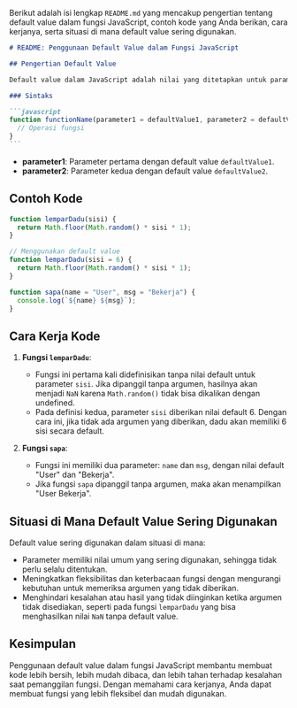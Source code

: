 Berikut adalah isi lengkap `README.md` yang mencakup pengertian tentang default value dalam fungsi JavaScript, contoh kode yang Anda berikan, cara kerjanya, serta situasi di mana default value sering digunakan.

````markdown
# README: Penggunaan Default Value dalam Fungsi JavaScript

## Pengertian Default Value

Default value dalam JavaScript adalah nilai yang ditetapkan untuk parameter fungsi jika argumen yang sesuai tidak diberikan saat pemanggilan fungsi. Dengan menggunakan default value, kita dapat memastikan bahwa fungsi tetap berfungsi dengan baik bahkan jika tidak semua argumen disediakan.

### Sintaks

```javascript
function functionName(parameter1 = defaultValue1, parameter2 = defaultValue2) {
  // Operasi fungsi
}
```
````

- **parameter1**: Parameter pertama dengan default value `defaultValue1`.
- **parameter2**: Parameter kedua dengan default value `defaultValue2`.

## Contoh Kode

```javascript
function lemparDadu(sisi) {
  return Math.floor(Math.random() * sisi * 1);
}

// Menggunakan default value
function lemparDadu(sisi = 6) {
  return Math.floor(Math.random() * sisi * 1);
}

function sapa(name = "User", msg = "Bekerja") {
  console.log(`${name} ${msg}`);
}
```

## Cara Kerja Kode

1. **Fungsi `lemparDadu`**:

   - Fungsi ini pertama kali didefinisikan tanpa nilai default untuk parameter `sisi`. Jika dipanggil tanpa argumen, hasilnya akan menjadi `NaN` karena `Math.random()` tidak bisa dikalikan dengan undefined.
   - Pada definisi kedua, parameter `sisi` diberikan nilai default 6. Dengan cara ini, jika tidak ada argumen yang diberikan, dadu akan memiliki 6 sisi secara default.

2. **Fungsi `sapa`**:
   - Fungsi ini memiliki dua parameter: `name` dan `msg`, dengan nilai default "User" dan "Bekerja".
   - Jika fungsi `sapa` dipanggil tanpa argumen, maka akan menampilkan "User Bekerja".

## Situasi di Mana Default Value Sering Digunakan

Default value sering digunakan dalam situasi di mana:

- Parameter memiliki nilai umum yang sering digunakan, sehingga tidak perlu selalu ditentukan.
- Meningkatkan fleksibilitas dan keterbacaan fungsi dengan mengurangi kebutuhan untuk memeriksa argumen yang tidak diberikan.
- Menghindari kesalahan atau hasil yang tidak diinginkan ketika argumen tidak disediakan, seperti pada fungsi `lemparDadu` yang bisa menghasilkan nilai `NaN` tanpa default value.

## Kesimpulan

Penggunaan default value dalam fungsi JavaScript membantu membuat kode lebih bersih, lebih mudah dibaca, dan lebih tahan terhadap kesalahan saat pemanggilan fungsi. Dengan memahami cara kerjanya, Anda dapat membuat fungsi yang lebih fleksibel dan mudah digunakan.

```

```
